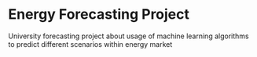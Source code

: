 # Energy Forecasting Project
 University forecasting project about usage of machine learning algorithms to predict different scenarios within energy market
